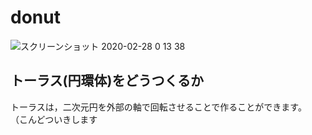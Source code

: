 # donut
![スクリーンショット 2020-02-28 0 13 38](https://user-images.githubusercontent.com/52326196/75462482-ad5ae280-59c7-11ea-80da-bc0cc5d5f4f4.png)

## トーラス(円環体)をどうつくるか
トーラスは，二次元円を外部の軸で回転させることで作ることができます。
（こんどついきします
